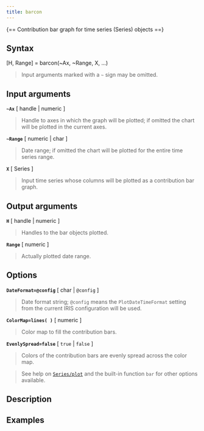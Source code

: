 ```yaml
---
title: barcon
---
```


{== Contribution bar graph for time series (Series) objects ==}


## Syntax 

[H, Range] = barcon(~Ax, ~Range, X, ...)
>
> Input arguments marked with a `~` sign may be omitted.
>


## Input arguments 

__`~Ax`__ [ handle | numeric ] 
>
>Handle to axes in which the graph will be
>plotted; if omitted the chart will be plotted in the current axes.
>

__`~Range`__ [ numeric | char ]
> Date range; if omitted the chart will be
> plotted for the entire time series range.
>

__`X`__ [ Series ] 
> Input time series whose columns will be plotted as
> a contribution bar graph.
>

## Output arguments 

__`H`__ [ handle | numeric ]
>
> Handles to the bar objects plotted.
>

__`Range`__ [ numeric ]
>
> Actually plotted date range.
>

## Options 

__`DateFormat=@config`__ [ char | `@config` ]
>
> Date format string;
> `@config` means the `PlotDateTimeFormat` setting from the current IRIS
> configuration will be used.
>

__`ColorMap=lines( )`__ [ numeric ]
>
> Color map to fill the contribution bars.
>

__`EvenlySpread=false`__ [ `true` | `false` ]
>
> Colors of the contribution
> bars are evenly spread across the color map.
>

>
> See help on [`Series/plot`](Series/plot) and the built-in function
> `bar` for other options available.
>

## Description 



## Examples

```matlab
```

